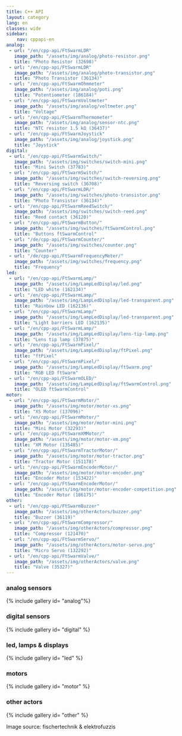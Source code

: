 ```yaml
---
title: C++ API
layout: category
lang: en
classes: wide
sidebar:
    nav: cppapi-en
analog:
 - url: "/en/cpp-api/FtSwarmLDR"
   image_path: "/assets/img/analog/photo-resistor.png"
   title: "Photo Resistor (32698)"
 - url: "/en/cpp-api/FtSwarmLDR"
   image_path: "/assets/img/analog/photo-transistor.png"
   title: "Photo Transistor (36134)"
 - url: "/en/cpp-api/FtSwarmOhmmeter"
   image_path: "/assets/img/analog/poti.png"
   title: "Potentiometer (186184)"
 - url: "/en/cpp-api/FtSwarmVoltmeter"
   image_path: "/assets/img/analog/voltmeter.png"
   title: "Voltage"
 - url: "/en/cpp-api/FtSwarmThermometer"
   image_path: "/assets/img/analog/sensor-ntc.png"
   title: "NTC resistor 1.5 kΩ (36437)"
 - url: "/en/cpp-api/FtSwarmJoystick"
   image_path: "/assets/img/analog/joystick.png"
   title: "Joystick"
digital:
 - url: "/en/cpp-api/FtSwarmSwitch/"
   image_path: "/assets/img/switches/switch-mini.png"
   title: "Mini Switch (37783)"
 - url: "/en/cpp-api/FtSwarmSwitch/"
   image_path: "/assets/img/switches/switch-reversing.png"
   title: "Reversing switch (36708)"
 - url: "/en/cpp-api/FtSwarmLDR/"
   image_path: "/assets/img/switches/photo-transistor.png"
   title: "Photo Transistor (36134)"
 - url: "/en/cpp-api/FtSwarmReedSwitch/"
   image_path: "/assets/img/switches/switch-reed.png"
   title: "Reed contact (36120)"
 - url: "/en/cpp-api/FtSwarmButton/"
   image_path: "/assets/img/switches/ftSwarmControl.png"
   title: "Buttons ftSwarmControl"
 - url: "/de/cpp-api/FtSwarmCounter/"
   image_path: "/assets/img/switches/counter.png"
   title: "Counter"
 - url: "/de/cpp-api/FtSwarmFrequencyMeter/"
   image_path: "/assets/img/switches/frequency.png"
   title: "Frequency"
led:
 - url: "/en/cpp-api/FtSwarmLamp/"
   image_path: "/assets/img/LampLedDisplay/led.png"
   title: "LED white (162134)"
 - url: "/en/cpp-api/FtSwarmLamp/"
   image_path: "/assets/img/LampLedDisplay/led-transparent.png"
   title: "Rainbow LED (162136)"
 - url: "/en/cpp-api/FtSwarmLamp/"
   image_path: "/assets/img/LampLedDisplay/led-transparent.png"
   title: "Light barriers LED (162135)"
 - url: "/en/cpp-api/FtSwarmLamp/"
   image_path: "/assets/img/LampLedDisplay/lens-tip-lamp.png"
   title: "Lens tip lamp (37875)"
 - url: "/en/cpp-api/FtSwarmPixel/"
   image_path: "/assets/img/LampLedDisplay/ftPixel.png"
   title: "ftPixel"
 - url: "/en/cpp-api/FtSwarmPixel/"
   image_path: "/assets/img/LampLedDisplay/ftSwarm.png"
   title: "RGB LED ftSwarm"
 - url: "/en/cpp-api/FtSwarmOLED/"
   image_path: "/assets/img/LampLedDisplay/ftSwarmControl.png"
   title: "OLED ftSwarmControl"
motor:
 - url: "/en/cpp-api/FtSwarmMotor/"
   image_path: "/assets/img/motor/motor-xs.png"
   title: "XS Motor (137096)"
 - url: "/en/cpp-api/FtSwarmMotor/"
   image_path: "/assets/img/motor/motor-mini.png"
   title: "Mini Motor (32293)"
 - url: "/en/cpp-api/FtSwarmXMMotor/"
   image_path: "/assets/img/motor/motor-xm.png"
   title: "XM Motor (135485)"
 - url: "/en/cpp-api/FtSwarmTractorMotor/"
   image_path: "/assets/img/motor/motor-tractor.png"
   title: "Tractor Motor (151178)"
 - url: "/en/cpp-api/FtSwarmEncoderMotor/"
   image_path: "/assets/img/motor/motor-encoder.png"
   title: "Encoder Motor (153422)"
 - url: "/en/cpp-api/FtSwarmEncoderMotor/"
   image_path: "/assets/img/motor/motor-encoder-competition.png"
   title: "Encoder Motor (186175)"
other:
 - url: "/en/cpp-api/FtSwarmBuzzer"
   image_path: "/assets/img/otherActors/buzzer.png"
   title: "Buzzer (36119)"
 - url: "/en/cpp-api/FtSwarmCompressor/"
   image_path: "/assets/img/otherActors/compressor.png"
   title: "Compressor (121470)"
 - url: "/en/cpp-api/FtSwarmServo/"
   image_path: "/assets/img/otherActors/motor-servo.png"
   title: "Micro Servo (132292)"
 - url: "/en/cpp-api/FtSwarmValve/"
   image_path: "/assets/img/otherActors/valve.png"
   title: "Valve (35327)"
---
```


### analog sensors

{% include gallery id= "analog"%}

### digital sensors

{% include gallery id= "digital" %}

### led, lamps & displays

{% include gallery id= "led" %}

### motors

{% include gallery id= "motor" %}

### other actors

{% include gallery id= "other" %}

Image source: fischertechnik & elektrofuzzis
